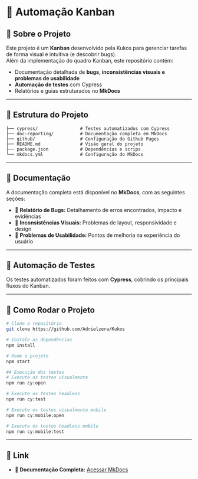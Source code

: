 
# 📝 Automação Kanban

## 📌 Sobre o Projeto
Este projeto é um **Kanban** desenvolvido pela Kukos para gerenciar tarefas de forma visual e intuitiva (e descobrir bugs).  
Além da implementação do quadro Kanban, este repositório contém:  
- Documentação detalhada de **bugs, inconsistências visuais e problemas de usabilidade**  
- **Automação de testes** com Cypress  
- Relatórios e guias estruturados no **MkDocs**

---

## 📂 Estrutura do Projeto

```plaintext
├── cypress/                # Testes automatizados com Cypress
├── doc-reporting/          # Documentação completa em MkDocs                  
├── github/                 # Configuração do Github Pages               
├── README.md               # Visão geral do projeto
├── package.json            # Dependências e scrips
└── mkdocs.yml              # Configuração do MkDocs
```

---

## 📖 Documentação

A documentação completa está disponível no **MkDocs**, com as seguintes seções:  
- 🐛 **Relatório de Bugs:** Detalhamento de erros encontrados, impacto e evidências  
- 🎨 **Inconsistências Visuais:** Problemas de layout, responsividade e design  
- 👥 **Problemas de Usabilidade:** Pontos de melhoria na experiência do usuário  

---

## 🧪 Automação de Testes

Os testes automatizados foram feitos com **Cypress**, cobrindo os principais fluxos do Kanban.

---

## 🚀 Como Rodar o Projeto

```bash
# Clone o repositório
git clone https://github.com/Adrielzera/Kukos

# Instale as dependências
npm install

# Rode o projeto
npm start

## Execução dos testes
# Execute os testes visualmente
npm run cy:open

# Execute os testes headless
npm run cy:test

# Execute os testes visualmente mobile
npm run cy:mobile:open

# Execute os testes headless mobile
npm run cy:mobile:test
```

---

## 🔗 Link 
- 📘 **Documentação Completa:** [Acessar MkDocs](https://adrielzera.github.io/Kukos/) 
